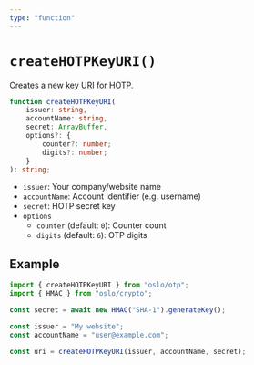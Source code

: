 ```yaml
---
type: "function"
---
```


# `createHOTPKeyURI()`

Creates a new [key URI]() for HOTP.

```ts
function createHOTPKeyURI(
	issuer: string,
	accountName: string,
	secret: ArrayBuffer,
	options?: {
		counter?: number;
		digits?: number;
	}
): string;
```

- `issuer`: Your company/website name
- `accountName`: Account identifier (e.g. username)
- `secret`: HOTP secret key
- `options`
  - `counter` (default: `0`): Counter count
  - `digits` (default: `6`): OTP digits

## Example

```ts
import { createHOTPKeyURI } from "oslo/otp";
import { HMAC } from "oslo/crypto";

const secret = await new HMAC("SHA-1").generateKey();

const issuer = "My website";
const accountName = "user@example.com";

const uri = createHOTPKeyURI(issuer, accountName, secret);
```
